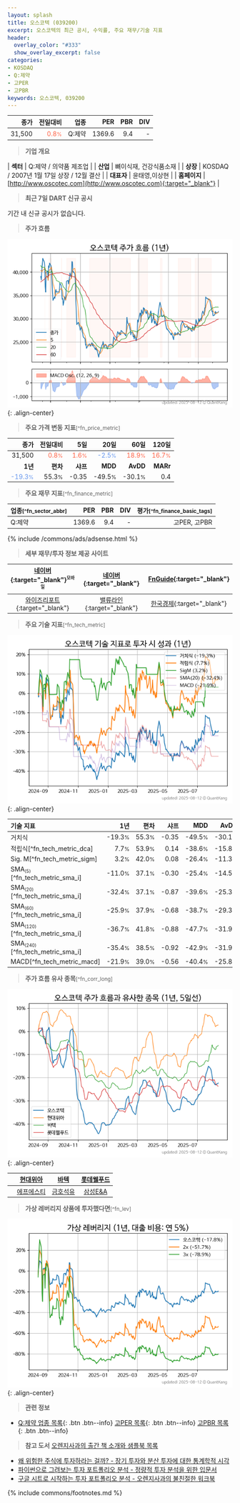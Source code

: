 ```yaml
---
layout: splash
title: 오스코텍 (039200)
excerpt: 오스코텍의 최근 공시, 수익률, 주요 재무/기술 지표
header:
  overlay_color: "#333"
  show_overlay_excerpt: false
categories:
- KOSDAQ
- Q:제약
- 고PER
- 고PBR
keywords: 오스코텍, 039200
---
```


| **종가** | **전일대비** | **업종** | **PER** | **PBR** | **DIV** |
| -------: | -----------: | -------: | ------: | ------: | ------: |
| 31,500 | <span style="color: tomato">0.8<small>%</small></span> | Q:제약 | 1369.6 | 9.4 | - |

<!-- more -->


> **기업 개요**<a id="company"></a>

| <span style="white-space:nowrap;">**섹터**</span> | Q:제약 / 의약품 제조업 |
| <span style="white-space:nowrap;">**산업**</span> | 뼈이식재, 건강식품소재 |
| <span style="white-space:nowrap;">**상장**</span> | KOSDAQ / 2007년 1월 17일 상장 / 12월 결산 |
| <span style="white-space:nowrap;">**대표자**</span> | 윤태영,이상현 |
| <span style="white-space:nowrap;">**홈페이지**</span> | [http://www.oscotec.com](http://www.oscotec.com){:target="_blank"} |


> **최근 7일 DART 신규 공시**<a id="dart"></a>

기간 내 신규 공시가 없습니다.


> **주가 흐름**<a id="price"></a>

![039200](/stock/images/039200.png){: .align-center}


> **주요 가격 변동 지표**<small>[^fn_price_metric]</small>

| **종가** | **전일대비** | **5일** | **20일** | **60일** | **120일** |
| -------: | -----------: | ------: | -------: | -------: | --------: |
| 31,500 | <span style="color: tomato">0.8<small>%</small></span> | <span style="color: tomato">1.6<small>%</small></span> | <span style="color: cornflowerblue">-2.5<small>%</small></span> | <span style="color: tomato">18.9<small>%</small></span> | <span style="color: tomato">16.7<small>%</small></span> |
| **1년** | **편차** | **샤프** | **MDD** | **AvDD** | **MARr** |
| <span style="color: cornflowerblue">-19.3<small>%</small></span> | 55.3<small>%</small> | -0.35 | -49.5<small>%</small> | -30.1<small>%</small> | 0.4 |


> **주요 재무 지표**<small>[^fn_finance_metric]</small>

| **업종**<small>[^fn_sector_abbr]</small> | **PER** | **PBR** | **DIV** | **평가**<small>[^fn_finance_basic_tags]</small> |
| :--------------------------------------- | ------: | ------: | ------: | ----------------------------------------------: |
| Q:제약 | 1369.6 | 9.4 | - | 고PER, 고PBR |



{% include /commons/ads/adsense.html %}

> **세부 재무/투자 정보 제공 사이트**

| [네이버](https://m.stock.naver.com/domestic/stock/039200/finance/summary){:target="_blank"}<sup><small>모바일</small></sup> | [네이버](https://finance.naver.com/item/coinfo.naver?code=039200){:target="_blank"} | [FnGuide](https://comp.fnguide.com/SVO2/ASP/SVD_Invest.asp?gicode=A039200&MenuYn=Y){:target="_blank"} |
| :---: | :---: | :---: |
| [와이즈리포트](https://comp.wisereport.co.kr/company/c1040001.aspx?cmp_cd=039200){:target="_blank"} | [밸류라인](https://www.valueline.co.kr/finance/summary/039200){:target="_blank"} | [한국경제](https://markets.hankyung.com/stock/039200/financial-summary){:target="_blank"} |


> **주요 기술 지표**<small>[^fn_tech_metric]</small>


![039200](/stock/images/039200_tech.png){: .align-center}

| **기술 지표** | **1년** | **편차** | **샤프** | **MDD** | **AvDD** |
| :------------ | ------: | -----------: | -------: | ------: | -------: |
| 거치식 | -19.3<small>%</small> | 55.3<small>%</small> | -0.35 | -49.5<small>%</small> | -30.1<small>%</small> |
| 적립식[^fn_tech_metric_dca] | 7.7<small>%</small> | 53.9<small>%</small> | 0.14 | -38.6<small>%</small> | -15.8<small>%</small> |
| Sig. M[^fn_tech_metric_sigm] | 3.2<small>%</small> | 42.0<small>%</small> | 0.08 | -26.4<small>%</small> | -11.3<small>%</small> |
| SMA<small><sub>(5)</sub></small>[^fn_tech_metric_sma_i] | -11.0<small>%</small> | 37.1<small>%</small> | -0.30 | -25.4<small>%</small> | -14.5<small>%</small> |
| SMA<small><sub>(20)</sub></small>[^fn_tech_metric_sma_i] | -32.4<small>%</small> | 37.1<small>%</small> | -0.87 | -39.6<small>%</small> | -25.3<small>%</small> |
| SMA<small><sub>(60)</sub></small>[^fn_tech_metric_sma_i] | -25.9<small>%</small> | 37.9<small>%</small> | -0.68 | -38.7<small>%</small> | -29.3<small>%</small> |
| SMA<small><sub>(120)</sub></small>[^fn_tech_metric_sma_i] | -36.7<small>%</small> | 41.8<small>%</small> | -0.88 | -47.7<small>%</small> | -31.9<small>%</small> |
| SMA<small><sub>(240)</sub></small>[^fn_tech_metric_sma_i] | -35.4<small>%</small> | 38.5<small>%</small> | -0.92 | -42.9<small>%</small> | -31.9<small>%</small> |
| MACD[^fn_tech_metric_macd] | -21.9<small>%</small> | 39.0<small>%</small> | -0.56 | -40.4<small>%</small> | -25.8<small>%</small> |


> **주가 흐름 유사 종목**<a id="corr"></a><small>[^fn_corr_long]</small>

![039200](/stock/images/039200_corr.png){: .align-center}

|       | [현대위아](/011210/) | [바텍](/043150/) | [롯데웰푸드](/280360/) |
| :---: | :------------------------------------: | :------------------------------------: | :------------------------------------: |
|       | [에프에스티](/036810/) | [금호석유](/011780/) | [삼성E&A](/028050/) |


> **가상 레버리지 상품에 투자했다면**<a id="2x"></a><small>[^fn_lev]</small>

![039200](/stock/images/039200_2x.png){: .align-center}


> **관련 정보**

- [Q:제약 업종 목록](/stats/sector/kosdaq_업종_제약_종목/){: .btn .btn--info} [고PER 목록](/fn/fn_high_per/){: .btn .btn--info} [고PBR 목록](/fn/fn_high_pbr/){: .btn .btn--info}

> **참고 도서** [오렌지사과의 출간 책 소개와 샘플북 목록](https://kongdori.tistory.com/691)

- [왜 위험한 주식에 투자하라는 걸까? - 장기 투자와 분산 투자에 대한 통계학적 시각](https://kongdori.tistory.com/421)
- [파이썬으로 그려보는 투자 포트폴리오 분석  - 정량적 투자 분석을 위한 입문서](https://kongdori.tistory.com/643)
- [구글 시트로 시작하는 투자 포트폴리오 분석 - 오렌지사과의 불친절한 워크북](https://kongdori.tistory.com/449)


{% include commons/footnotes.md %}